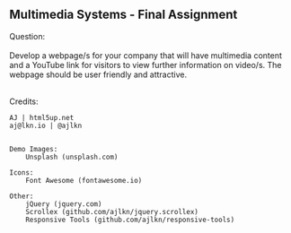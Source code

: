 ## Multimedia Systems - Final Assignment

Question: <br>
<br>
Develop a webpage/s for your company that will have multimedia content and a YouTube link for visitors to view further information on video/s. The webpage should be user friendly and attractive.

<br>
Credits:

    AJ | html5up.net
    aj@lkn.io | @ajlkn


    Demo Images:
    	Unsplash (unsplash.com)

    Icons:
    	Font Awesome (fontawesome.io)

    Other:
    	jQuery (jquery.com)
    	Scrollex (github.com/ajlkn/jquery.scrollex)
    	Responsive Tools (github.com/ajlkn/responsive-tools)
